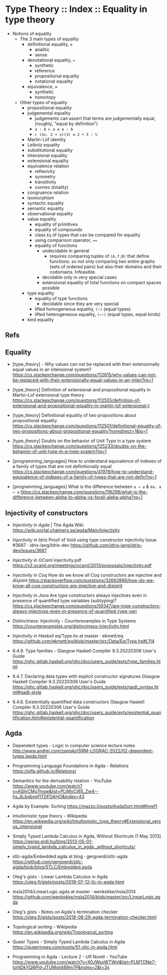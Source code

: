 # Type Theory :: Index :: Equality in type theory

- Notions of equality
  - The 3 main types of equality
    - definitional equality, `≡`
      - analitic
      - sense
    - denotational equality, `=`
      - synthetic
      - reference
      - propositional equality
      - notational equality
    - equivalence, `≅`
      - synthetic
      - homotopy
  * Other types of equality
    - propositional equality
    - judgemental equality
      - judgements can assert that terms are judgementally equal, 
        (roughly, "equal by definition")
      - `a : A ⊢ a ≡ a : A`
      - `⊢ (λx. 2 + x)(3) ≡ 2 + 3 : ℕ`
    - Martin-Löf identity
    - Leibniz equality
    - substitutional equality
    - intensional equality
    - extensional equality
    - equivalence relation
      - reflexivity
      - symmetry
      - transitivity
      - connex (totality)
    - congruence relation
    - isomorphism
    - syntactic equality
    - semantic equality
    - observational equality
    - value equality
      - equality of primitives
      - equality of compounds
      - class `Eq` of types that can be compared for equality
      - using comparison operator, `==`
      - equality of functions
        - undecidable in general
          - requires comparing tuples of `(A,f,B)` that define functions:
            so not only comparing two entire graphs (sets of ordered pairs)
            but also their domains and their codomains. Infeasible.
        - decidable only in very special cases
        - extensional equality of total functions on compact spaces possible
    - type equality
      - equality of type functions
        - decidable since they are very special
      - lifted homogeneous equality, `(~)`    (equal types)
      - lifted heterogeneous equality, `(~~)` (equal types, equal kinds)
    - kind equality


## Refs

## Equality

* [type_theory] - Why values can not be replaced with their extensionally equal values in an intensional system?
https://cs.stackexchange.com/questions/112615/why-values-can-not-be-replaced-with-their-extensionally-equal-values-in-an-inten?rq=1

* [type_theory] Definition of extensional and propositional equality in Martin-Lof extensional type theory
https://cs.stackexchange.com/questions/112555/definition-of-extensional-and-propositional-equality-in-martin-lof-extensional-t

* [type_theory] Definitional equality of two propositions about propositional equality
https://cs.stackexchange.com/questions/112501/definitional-equality-of-two-propositions-about-propositional-equality?noredirect=1&lq=1

* [type_theory] Doubts on the behavior of Unit Type in a type system
https://cs.stackexchange.com/questions/125233/doubts-on-the-behavior-of-unit-type-in-a-type-system?rq=1

* [programming_languages] How to understand equivalence of indexes of a family of types that are not definitionally equal
https://cs.stackexchange.com/questions/41978/how-to-understand-equivalence-of-indexes-of-a-family-of-types-that-are-not-defin?rq=1

* [programming_languages] What is the difference between `a → a` & `∀a. a → a`
https://cs.stackexchange.com/questions/116298/what-is-the-difference-between-alpha-to-alpha-vs-forall-alpha-alpha?rq=1



## Injectivity of constructors

* *Injectivity in Agda* | The Agda Wiki
  https://wiki.portal.chalmers.se/agda/Main/Injectivity

* *Injectivity in Idris*
  Proof of Void using type constructor injectivity
  Issue #3687 · idris-lang/Idris-dev
  https://github.com/idris-lang/Idris-dev/issues/3687

* *Injectivity in OCaml*
  injectivity.pdf
  https://v2.ocaml.org/meetings/ocaml/2013/proposals/injectivity.pdf

* *Injectivity in Coq*
  How do we know all Coq constructors are injective and disjoint
  https://stackoverflow.com/questions/32662889/how-do-we-know-all-coq-constructors-are-injective-and-disjoint

* *Injectivity in Java*
  Are type constructors always injectives even in presence of quantified type variables (subtyping)?
  https://cs.stackexchange.com/questions/59347/are-type-constructors-always-injectives-even-in-presence-of-quantified-type-vari

* Distinctness: Injectivity - Counterexamples in Type Systems
  https://counterexamples.org/distinctness-injectivity.html

* *Injectivity in Haskell*
  eq/Type.hs at master · ekmett/eq
  https://github.com/ekmett/eq/blob/master/src/Data/Eq/Type.hs#L114

* 6.4.9. Type families - Glasgow Haskell Compiler 9.3.20220306 User's Guide
  https://ghc.gitlab.haskell.org/ghc/doc/users_guide/exts/type_families.html

* 6.4.7. Declaring data types with explicit constructor signatures
  Glasgow Haskell Compiler 9.3.20220306 User's Guide
  https://ghc.gitlab.haskell.org/ghc/doc/users_guide/exts/gadt_syntax.html#gadt-style

* 6.4.6. Existentially quantified data constructors
  Glasgow Haskell Compiler 9.3.20220306 User's Guide
  https://ghc.gitlab.haskell.org/ghc/doc/users_guide/exts/existential_quantification.html#existential-quantification

## Agda

* Dependent types - Logic in computer science lecture notes
  http://www.andrej.com/zapiski/ISRM-LOGRAC-2022/02-dependent-types.lagda.html

* Programming Language Foundations in Agda - Relations
  https://plfa.github.io/Relations/

* Semantics for the derivability relation - YouTube
  https://www.youtube.com/watch?v=AShrCMs7msw&list=PLtMyCt65_Zw4--hs_4Lbqbyqf1TDFDAHO&index=43

* Agda by Example: Sorting
  https://mazzo.li/posts/AgdaSort.html#fnref1

* Intuitionistic type theory - Wikipedia
  https://en.wikipedia.org/wiki/Intuitionistic_type_theory#Extensional_versus_intensional

* Simply Typed Lambda Calculus in Agda, Without Shortcuts (1 May 2013)
  https://gergo.erdi.hu/blog/2013-05-01-simply_typed_lambda_calculus_in_agda,_without_shortcuts/

* stlc-agda/Embedded.agda at blog · gergoerdi/stlc-agda
  https://github.com/gergoerdi/stlc-agda/blob/blog/STLC/Embedded.agda

* Oleg's gists - Linear Lambda Calculus in Agda
  https://oleg.fi/gists/posts/2018-07-12-llc-in-agda.html

* msla2014/LinearLogic.agda at master · wenkokke/msla2014
  https://github.com/wenkokke/msla2014/blob/master/src/LinearLogic.agda

* Oleg's gists - Notes on Agda's termination checker
  https://oleg.fi/gists/posts/2018-08-29-agda-termination-checker.html

* Topological sorting - Wikipedia
  https://en.wikipedia.org/wiki/Topological_sorting

* Queer Types - Simply Typed Lambda Calculus in Agda
  https://queertypes.com/posts/51-sltc-in-agda.html

* Programming in Agda - Lecture 2 - Ulf Norell - YouTube
  https://www.youtube.com/watch?v=X0JWsoWTWnI&list=PLMTONe7-tohlDkYQWPd-JTUMsit469m7P&index=2&t=3s
